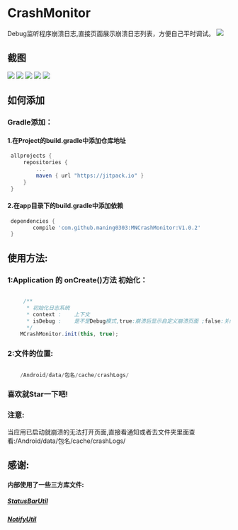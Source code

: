 # CrashMonitor
Debug监听程序崩溃日志,直接页面展示崩溃日志列表，方便自己平时调试。
[![](https://jitpack.io/v/maning0303/MNCrashMonitor.svg)](https://jitpack.io/#maning0303/MNCrashMonitor)

## 截图

![](https://github.com/maning0303/CrashMonitor/raw/master/screenshots/crash_001.png)
![](https://github.com/maning0303/CrashMonitor/raw/master/screenshots/crash_002.png)
![](https://github.com/maning0303/CrashMonitor/raw/master/screenshots/crash_003.png)
![](https://github.com/maning0303/CrashMonitor/raw/master/screenshots/crash_004.png)
![](https://github.com/maning0303/CrashMonitor/raw/master/screenshots/crash_005.png)


## 如何添加
   ### Gradle添加：
   #### 1.在Project的build.gradle中添加仓库地址

   ``` gradle
   	allprojects {
   		repositories {
   			...
   			maven { url "https://jitpack.io" }
   		}
   	}
   ```

   #### 2.在app目录下的build.gradle中添加依赖
   ``` gradle
   	dependencies {
   	     compile 'com.github.maning0303:MNCrashMonitor:V1.0.2'
   	}
   ```

## 使用方法:
### 1:Application 的 onCreate()方法 初始化：

``` java

     /**
      * 初始化日志系统
      * context :    上下文
      * isDebug :    是不是Debug模式,true:崩溃后显示自定义崩溃页面 ;false:关闭应用,不跳转奔溃页面(默认)
      */
    MCrashMonitor.init(this, true);

```

### 2:文件的位置:
``` java

    /Android/data/包名/cache/crashLogs/

```


### 喜欢就Star一下吧!

### 注意:
当应用已启动就崩溃的无法打开页面,直接看通知或者去文件夹里面查看:/Android/data/包名/cache/crashLogs/

## 感谢:
#### 内部使用了一些三方库文件:
##### [StatusBarUtil](https://github.com/laobie/StatusBarUtil)
##### [NotifyUtil](https://github.com/wenmingvs/NotifyUtil)

